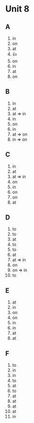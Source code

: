 # Unit 8

## A
1. in
2. on
3. at
4. 👍
5. on
6. in
7. at
8. on

## B
1. in
2. at
3. at => in
4. in
5. on
6. in
7. at => on
8. in => on

## C
1. in
2. at
3. at => in
4. on
5. in
6. on
7. on
8. at


## D
1. to
2. to
3. at
4. to
5. to
6. at
7. at => in
8. on
9. on => in
10. to

## E
1. at
2. in
3. on
4. on
5. in
6. in
7. at
8. at

## F
1. to
2. in
3. in
4. to
5. at
6. to
7. at
8. at
9. at
10. at
11. in
















